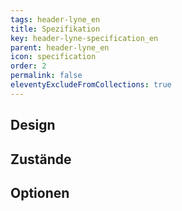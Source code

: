 ```yaml
---
tags: header-lyne_en
title: Spezifikation
key: header-lyne-specification_en
parent: header-lyne_en
icon: specification
order: 2
permalink: false
eleventyExcludeFromCollections: true
---
```


## Design 

## Zustände

## Optionen


